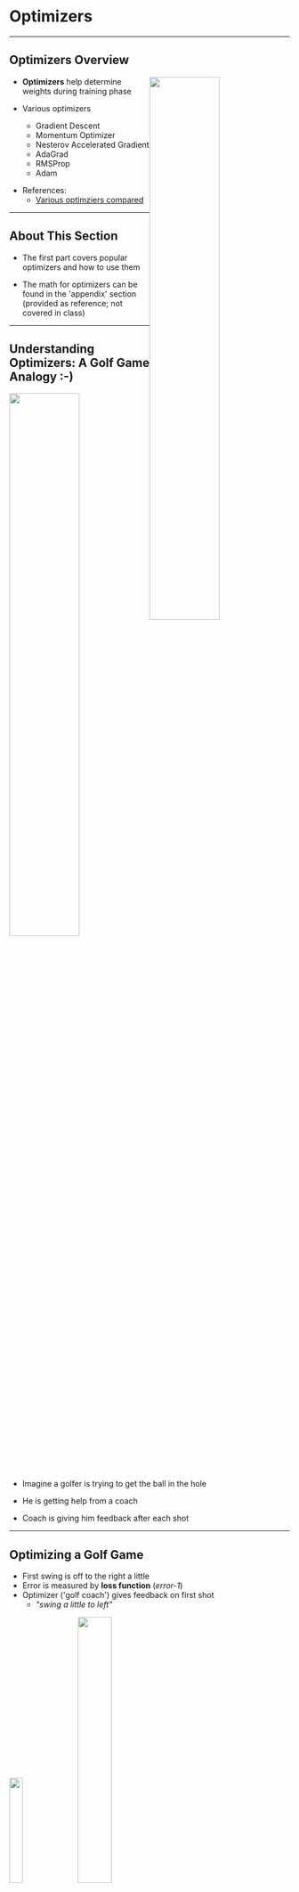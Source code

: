 # Optimizers

---

## Optimizers Overview

<!-- todo shiva -->
<img src="../../assets/images/deep-learning/neural-network-training-parameters-1.png" style="width:50%;float:right;"/><!-- {"left" : 5.52, "top" : 1.54, "height" : 3, "width" : 4.5} -->

- **Optimizers** help determine weights during training phase

- Various optimizers
    - Gradient Descent
    - Momentum Optimizer
    - Nesterov Accelerated Gradient
    - AdaGrad
    - RMSProp
    - Adam

* References:
  - [Various optimziers compared](https://towardsdatascience.com/optimizers-for-training-neural-network-59450d71caf6)



---

## About This Section

* The first part covers popular optimizers and how to use them

* The math for optimizers can be found in the 'appendix' section (provided as reference; not covered in class)

---
## Understanding Optimizers: A Golf Game Analogy  :-)

<img src="../../assets/images/generic/3rd-party/golf-2b.jpg" style="width:50%;float:right;"/><!-- {"left" : 5.52, "top" : 1.54, "height" : 3, "width" : 4.5} -->


- Imagine a golfer is trying to get the ball in the hole

- He is getting help from a coach

- Coach is giving him feedback after each shot

---

## Optimizing a Golf Game

- First swing is off to the right a little
- Error is measured by __loss function__  (_error-1_)
- Optimizer ('golf coach') gives feedback on first shot
    - _"swing a little to left"_

<img src="../../assets/images/deep-learning/optimizer-1.png" style="width:22%;"/><!-- {"left" : 1.17, "top" : 3.38, "height" : 4.84, "width" : 2.85} --> &nbsp;
<img src="../../assets/images/deep-learning/optimizer-2.png" style="width:35%;"/><!-- {"left" : 5.3, "top" : 3.38, "height" : 4.84, "width" : 4.55} -->




---

## Optimizing a Golf Game

- Second shot is aimed at the hole, but stops a little short (_error-2_)
- Optimizer corrects the swing again
    - _"give it little more power"_
- And the third swing makes the hole!

<img src="../../assets/images/deep-learning/optimizer-4.png" style="width:32%;"/><!-- {"left" : 0.78, "top" : 3.81, "height" : 4.34, "width" : 3.98} --> &nbsp;
<img src="../../assets/images/deep-learning/optimizer-5.png" style="width:32%;"/><!-- {"left" : 5.49, "top" : 3.81, "height" : 4.34, "width" : 3.98} -->



---

## Optimizing a Golf Game - Summary

<img src="../../assets/images/deep-learning/optimizer-1.png" style="width:14.4%;"/><!-- {"left" : 0.15, "top" : 3.33, "height" : 2.95, "width" : 1.74} --> &nbsp; &nbsp;
<img src="../../assets/images/deep-learning/optimizer-2.png" style="width:23%;"/><!-- {"left" : 1.95, "top" : 3.35, "height" : 2.95, "width" : 2.78} --> &nbsp; &nbsp; <img src="../../assets/images/deep-learning/optimizer-4.png" style="width:23%;"/><!-- {"left" : 4.8, "top" : 3.33, "height" : 2.95, "width" : 2.71} -->
 &nbsp; &nbsp; <img src="../../assets/images/deep-learning/optimizer-5.png" style="width:23%;"/><!-- {"left" : 7.36, "top" : 3.35, "height" : 2.95, "width" : 2.71} -->

---

## Popular Optimziers

<img src="../../assets/images/deep-learning/neural-network-training-parameters-1.png" style="width:50%;float:right;"/><!-- {"left" : 5.52, "top" : 1.54, "height" : 3, "width" : 4.5} -->

* There are various optimizer implementations;  We will focus on 3 most popular ones

* **Stochastic Gradient Descent (SGD)** is the original implementation, and still heavily used

* **RMSProp** is one of the 'go to' optimizers now.  It features 'adaptive learning'

* **Adam** is also one of the 'go to' optimizers now.  It features 'adaptive learning'

---

## Gradient Descent

[../../machine-learning/generic/Gradient-Descent.md](../../machine-learning/generic/Gradient-Descent.md)

---

## Adaptive Learning

* As we saw before, learning rate affects the convergence of SGD
  - Too small, might take too many steps and take long to converge
  - Too large, might not converge at all

* We figure out the optimial learning rate by trial-and-error runs (e.g. hyper parameter tuning)

* The latest optimizers, such as **Adam** and **RMSProp**, can adjust the learning rate automatically; called **adaptive optimizers**

<!-- TODO shiva -->
<img src="../../assets/images/deep-learning/learning-rate-3.png"  style="width:32%;" /><!-- {"left" : 6.76, "top" : 1.92, "height" : 3.66, "width" : 2.75} -->
<img src="../../assets/images/deep-learning/learning-rate-2.png"  style="width:32%;" /><!-- {"left" : 6.76, "top" : 1.92, "height" : 3.66, "width" : 2.75} -->
<img src="../../assets/images/deep-learning/learning-rate-4.png"  style="width:32%;" /><!-- {"left" : 6.76, "top" : 1.92, "height" : 3.66, "width" : 2.75} -->

---

## RMS Prop

* Developed by Professor Geoffrey Hinton in his [neural nets class](http://www.cs.toronto.edu/~tijmen/csc321/slides/lecture_slides_lec6.pdf)

- RMSProp uses **expolonetial delay** to  accumulate only the gradients from the most recent iterations (as opposed to all the gradients since the beginning of training)


- Properties
    - Outperforms Adagrad most of the times
    - Was the default choice until 'Adam Optimizer' was devised

* See Appendix for more details and math behind it


Notes:  

---

## RMS Prop Reference

* [Lecture by Geoffrey Hinton](https://www.youtube.com/watch?v=defQQqkXEfE&list=PLoRl3Ht4JOcdU872GhiYWf6jwrk_SNhz9&index=29)

* [Lecture by Andrew Ng](https://www.youtube.com/watch?v=_e-LFe_igno)

- References:
  - [Class notes for 'lecture 6'](http://www.cs.toronto.edu/~tijmen/csc321/slides/lecture_slides_lec6.pdf)
  - [A Look at Gradient Descent and RMSprop Optimizers](https://towardsdatascience.com/a-look-at-gradient-descent-and-rmsprop-optimizers-f77d483ef08b)


<img src="../../assets/images/deep-learning/3rd-party/geoffrey-hinton-rmsprop.png"  style="width:40%" /><!-- {"left" : 1.17, "top" : 1.28, "height" : 4.26, "width" : 7.91} --> &nbsp; &nbsp;
<img src="../../assets/images/deep-learning/3rd-party/andrew-ng-rmsprop.png"  style="width:40%;" /><!-- {"left" : 1.31, "top" : 1.2, "height" : 4.29, "width" : 7.63} -->



---

## Using RMSProp

* **Tensorflow v2**

<!-- TODO shiva -->
```python
from tf.keras.optimizers import RMSprop

# We can use the default values
model.compile (optimizer='rmsprop', loss='...')


# or we can customize
opt = RMSprop(learning_rate=0.1)  # <-- initialize the class and provide arguments

# model = ... build model ...

model.compile (optimizer=opt, loss='...')
```


---

## Adam Optimizer  

- Adam (Adaptive Moment Estimation) Optimizer ([paper](https://arxiv.org/pdf/1412.6980v8.pdf)) combines the ideas of Momentum optimization and RMSProp

- Features
    - Currently, the go-to optimizer
    - Since Adam is adaptive, there is very little tuning.  
      Start with learning_rate = 0.001

- References:
    - [Paper: 'ADAM: A Method for Stochastic Optimization'](https://arxiv.org/pdf/1412.6980v8.pdf)

Notes:  

---

## Using Adam Optimizer

* **Tensorflow v2**

<!-- TODO shiva -->
```python
from tf.keras.optimizers import Adam

# We can use the default values
model.compile (optimizer='adam', loss='...')


# or we can customize
opt = Adam(learning_rate=0.1)  # <-- initialize the class and provide arguments

# model = ... build model ...

model.compile (optimizer=opt, loss='...')
```


---
## Comparing Optimizers - Long Valley

<img src="../../assets/images/deep-learning/3rd-party/optimizers-animation-2-long-valley.png" alt="XXX image missing" style="width:45%;float:right"/><!-- {"left" : 6.04, "top" : 1.37, "height" : 3.04, "width" : 3.94} -->

* "Algos without scaling based on gradient information really struggle to break symmetry here - SGD gets no where and Nesterov Accelerated Gradient / Momentum exhibits oscillations until they build up velocity in the optimization direction. Algos that scale step size based on the gradient quickly break symmetry and begin descending quickly"


* [Animation](https://s3.amazonaws.com/elephantscale-public/media/machine-learning/optimizer-animation-2-long-valley.mp4)

* [Source](http://www.denizyuret.com/2015/03/alec-radfords-animations-for.html)

---
## Comparing Optimizers -  Saddle Point

<img src="../../assets/images/deep-learning/3rd-party/optimizers-animation-3-saddle-point.png" alt="XXX image missing" style="width:50%;float:right"/><!-- {"left" : 5.89, "top" : 1.37, "height" : 3.16, "width" : 4.07} -->

* "Behavior around a saddle point. NAG/Momentum again like to explore around, almost taking a different path. Adadelta/Adagrad/RMSProp proceed like accelerated SGD."

* [Animation](https://s3.amazonaws.com/elephantscale-public/media/machine-learning/optimizers-animation-3-saddle-point.mp4)


* [Source](http://www.denizyuret.com/2015/03/alec-radfords-animations-for.html)


Notes:  
- Animations credit to Alec Radford
- http://www.denizyuret.com/2015/03/alec-radfords-animations-for.html
- https://imgur.com/a/Hqolp

---

## Optimizers - Takeaway

<!-- TODO shiva -->
<img src="../../assets/images/deep-learning/3rd-party/optimizers-summary-1.png" style="width:50%;float:right;"/><!-- {"left" : 5.52, "top" : 1.54, "height" : 3, "width" : 4.5} -->

- Here we see the progress of our algorithm accuracy (climbing towards 1.0 or 100%)

- SGD's progress is 'bumpy'; While rmsprop and adam are progressing smoothly

- __RMSProp__ and __Adam__ are the 'go to' optimizers now

- These are **adaptive** algorithms, that adjust learning rate as training progresses.

- No need to fiddle with learning rates!

- Reference: [Machine Learning Mastery - Learning rate](https://machinelearningmastery.com/understand-the-dynamics-of-learning-rate-on-deep-learning-neural-networks/)


---

# Appendix-Optimizers

---

## Momentum Optimization

<img src="../../assets/images/deep-learning/ball-rolling-down.png" alt="XXX image missing" style="width:40%;float:right;"/><!-- {"left" : 5.88, "top" : 2.19, "height" : 2.61, "width" : 4.15} -->

- Imagine a ball rolling down a smooth surface;  it will start slowly, but keep accelerating and quickly picking up momentum until it reaches terminal velocity

- This is the idea behind **Momentum Optimization** ([paper by Boris Polyak, 1964](https://www.researchgate.net/publication/243648538_Some_methods_of_speeding_up_the_convergence_of_iteration_methods))

- Regular Gradient Descent will get there too, but will take many steps and take longer

---

## Momentum Video Tutorial

<img src="../../assets/images/deep-learning/3rd-party/andrew-ng-momentum.png" alt="XXX image missing" style="background:white;max-width:100%" width="70%"/><!-- {"left" : 1.34, "top" : 1.12, "height" : 4.61, "width" : 7.57} -->

* [Link](https://www.youtube.com/watch?v=k8fTYJPd3_I)

---

## Using Momentum Optimizer

* **Tensorflow v2** ([Documentation](https://www.tensorflow.org/api_docs/python/tf/keras/optimizers/SGD))

<br/>

<!-- TODO shiva -->
```python
from tf.keras.optimizers import SGD

opt = SGD(learning_rate=0.01,
          momentum=0.9) # <-- specify momentum here
# momentum = 0.0 (default value) is plain SGD

# model = ... build model ...

model.compile (optimizer=opt, loss='...')
```
<!-- {"left" : 0, "top" : 4.02, "height" : 0.45, "width" : 10.25} -->

---

## Nesterov Accelerated Gradient



<img src="../../assets/images/deep-learning/3rd-party/wayne-grekzky.jpg" alt="XXX image missing" style="background:white;width:40%;float:right;" /> <!-- {"left" : 5.62, "top" : 3.47, "height" : 2.13, "width" : 4.38} -->

- This is an update to Momentum Descent

- **Nesterov Accelerated Gradient (NAG)** measures the gradient of the cost function not at the local position but slightly ahead in the direction of the momentum

- References:
    - [Paper by Yurii Nesterov in 1983](https://scholar.google.com/citations?view_op=view_citation&citation_for_view=DJ8Ep8YAAAAJ:hkOj_22Ku90C)
    - [Sutskever et al., 2013](http://jmlr.org/proceedings/papers/v28/sutskever13.pdf)


Notes:  

---

## Using Nesterov

* **Tensorflow v2**

<!-- TODO shiva -->
```python
from tf.keras.optimizers import SGD

opt = SGD(learning_rate=0.01,
          momentum=0.9,
          nesterov = True) # <-- Apply Nesterov algorithm
# by default nesterov=False

# model = ... build model ...

model.compile (optimizer=opt, loss='...')
```

---

## Adagrad

- In Gradient Descent animation algorithm takes 'smaller steps' when going down 'valleys'

- Adagrad ([paper](http://www.jmlr.org/papers/volume12/duchi11a/duchi11a.pdf)) adjusts the direction and velocity by scaling the direction vector
    - 'points in the right direction (global minimum)' better :-)

<img src="../../assets/images/deep-learning/optimizer-ada-grad-1.png" alt="XXX image missing" style="background:white;max-width:100%" width="60%"/><!-- {"left" : 2.2, "top" : 4.46, "height" : 3.14, "width" : 5.85} -->


---

## Momentum Optimization Theory

- Regular Gradient Descent updates the new weights using learning rate (always constant).  if the local gradient is very small, the updates are small too  

<img src="../../assets/images/deep-learning/Formula-theta-01.png" alt="Formula-theta-01.png" style="background:white;width:30%"/><!-- {"left" : 3.13, "top" : 2.6, "height" : 1.08, "width" : 3.98} -->


- Here
    - θ: is current weights
    - ⍺: learning rate
    - J(θ): cost
    - ∇(θ): is derivative


Notes:


---

## Momentum Optimizer

<img src="../../assets/images/deep-learning/Formula-m-01.png" alt="Formula-m-01.png" style="background:white;width:30%;float:right;"/><!-- {"left" : 6.87, "top" : 1.09, "height" : 0.74, "width" : 3.32} -->

<img src="../../assets/images/deep-learning/Formula-theta-02.png" alt="Formula-theta-02.png" style="background:white;width:30%;float:right;clear:both;"/><!-- {"left" : 7.6, "top" : 2, "height" : 0.91, "width" : 2.46} -->

- Momentum takes into account of what previous gradients were

- Calculates the momentum and adds it to the next weight updates
    - so it accelerates the updates


- Hyperparameter β, is called the momentum; ranges between 0 (high friction) and 1 (no friction). A typical momentum value is 0.9.

- Features
    - Could be 10x faster than Gradient Descent
    - Also doesn't get trapped in local minima

Notes:

---

## Nesterov Accelerated Gradient

<img src="../../assets/images/deep-learning/Formula-m-02.png" alt="Formula-m-02.png" style="background:white;width:30%;"/><!-- {"left" : 3.13, "top" : 1.27, "height" : 0.73, "width" : 3.99} -->

<img src="../../assets/images/deep-learning/Formula-theta-02.png" alt="Formula-theta-02.png" style="background:white;width:15%;"/><!-- {"left" : 4.16, "top" : 2.36, "height" : 0.71, "width" : 1.92} -->

---

## Nesterov Accelerated Momentum

- Here you see Nesterov approach is slightly closer to optimum

<img src="../../assets/images/deep-learning/optimizer-nestrov-1.png" alt="XXX image missing" style="width:37%"/><!-- {"left" : 2.9, "top" : 2.61, "height" : 5.1, "width" : 4.44} -->

---

## RMSProp Math

- Decay rate β is between 0 and 1.0; typically set to 0.9 - that works well in most scenarios

<img src="../../assets/images/deep-learning/optimizer-rmsprop-1.png" alt="XXX image missing" style="width:50%;"/><!-- {"left" : 1.71, "top" : 6.65, "height" : 1.13, "width" : 6.82} -->

---


## Adam Math (Reference Only)

<img src="../../assets/images/deep-learning/optimizer-adam-1.png" alt="XXX image missing" style="background:white;max-width:100%" width="70%"/><!-- {"left" : 1.15, "top" : 2.7, "height" : 4.24, "width" : 7.96} -->



---

## Adam Math (Reference Only)

- Step 1 computes an exponentially decaying average rather than an exponentially decaying sum,

- Hyperparameters
    - β1 is typically initialized to 0.9
    - β2  - scaling decay hyperparameter -  is often initialized to 0.999
    -  ϵ - the smoothing term -  is usually initialized to a tiny number such as 10e-8

---

## Optimizers: Resources

- http://ruder.io/optimizing-gradient-descent/

- [Momentum video tutorial by Andrew Ng](https://www.youtube.com/watch?v=k8fTYJPd3_I)

- [RMSProp video tutorial by Andew Ng](https://www.youtube.com/watch?v=_e-LFe_igno)

- [Animations of various optimizers](http://www.denizyuret.com/2015/03/alec-radfords-animations-for.html)

---
